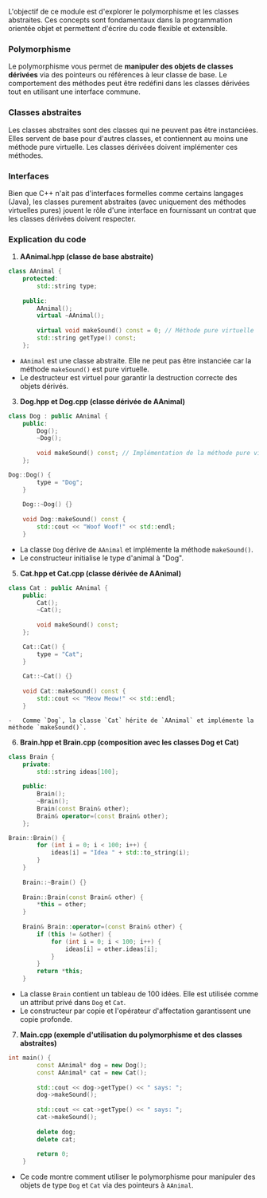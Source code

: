 L'objectif de ce module est d'explorer le polymorphisme et les classes abstraites. Ces concepts sont fondamentaux dans la programmation orientée objet et permettent d'écrire du code flexible et extensible.

### Polymorphisme

Le polymorphisme vous permet de **manipuler des objets de classes dérivées** via des pointeurs ou références à leur classe de base. Le comportement des méthodes peut être redéfini dans les classes dérivées tout en utilisant une interface commune.

### Classes abstraites

Les classes abstraites sont des classes qui ne peuvent pas être instanciées. Elles servent de base pour d'autres classes, et contiennent au moins une méthode pure virtuelle. Les classes dérivées doivent implémenter ces méthodes.

### Interfaces

Bien que C++ n'ait pas d'interfaces formelles comme certains langages (Java), les classes purement abstraites (avec uniquement des méthodes virtuelles pures) jouent le rôle d'une interface en fournissant un contrat que les classes dérivées doivent respecter.

### Explication du code

1.  **AAnimal.hpp (classe de base abstraite)**

```cpp
class AAnimal {
    protected:
        std::string type;
    
    public:
        AAnimal();
        virtual ~AAnimal();
    
        virtual void makeSound() const = 0; // Méthode pure virtuelle
        std::string getType() const;
    };
```
 
   -   `AAnimal` est une classe abstraite. Elle ne peut pas être instanciée car la méthode `makeSound()` est pure virtuelle.
   -   Le destructeur est virtuel pour garantir la destruction correcte des objets dérivés.
3.  **Dog.hpp et Dog.cpp (classe dérivée de AAnimal)**

```cpp
class Dog : public AAnimal {
    public:
        Dog();
        ~Dog();
    
        void makeSound() const; // Implémentation de la méthode pure virtuelle
    };
```
    
```cpp
Dog::Dog() {
        type = "Dog";
    }
    
    Dog::~Dog() {}
    
    void Dog::makeSound() const {
        std::cout << "Woof Woof!" << std::endl;
    }
```
   -   La classe `Dog` dérive de `AAnimal` et implémente la méthode `makeSound()`.
   -   Le constructeur initialise le type d'animal à "Dog".
5.  **Cat.hpp et Cat.cpp (classe dérivée de AAnimal)**

```cpp
class Cat : public AAnimal {
    public:
        Cat();
        ~Cat();
    
        void makeSound() const;
    };
```
    
```cpp
    Cat::Cat() {
        type = "Cat";
    }
    
    Cat::~Cat() {}
    
    void Cat::makeSound() const {
        std::cout << "Meow Meow!" << std::endl;
    }
```
    -   Comme `Dog`, la classe `Cat` hérite de `AAnimal` et implémente la méthode `makeSound()`.

6.  **Brain.hpp et Brain.cpp (composition avec les classes Dog et Cat)**
    
```cpp
class Brain {
    private:
        std::string ideas[100];
    
    public:
        Brain();
        ~Brain();
        Brain(const Brain& other);
        Brain& operator=(const Brain& other);
    };
```
```cpp
Brain::Brain() {
        for (int i = 0; i < 100; i++) {
            ideas[i] = "Idea " + std::to_string(i);
        }
    }
    
    Brain::~Brain() {}
    
    Brain::Brain(const Brain& other) {
        *this = other;
    }
    
    Brain& Brain::operator=(const Brain& other) {
        if (this != &other) {
            for (int i = 0; i < 100; i++) {
                ideas[i] = other.ideas[i];
            }
        }
        return *this;
    }
```
    
   -   La classe `Brain` contient un tableau de 100 idées. Elle est utilisée comme un attribut privé dans `Dog` et `Cat`.
   -   Le constructeur par copie et l'opérateur d'affectation garantissent une copie profonde.
7.  **Main.cpp (exemple d'utilisation du polymorphisme et des classes abstraites)**
    
```cpp
int main() {
        const AAnimal* dog = new Dog();
        const AAnimal* cat = new Cat();
    
        std::cout << dog->getType() << " says: ";
        dog->makeSound();
    
        std::cout << cat->getType() << " says: ";
        cat->makeSound();
    
        delete dog;
        delete cat;
    
        return 0;
    }
``` 
 -   Ce code montre comment utiliser le polymorphisme pour manipuler des objets de type `Dog` et `Cat` via des pointeurs à `AAnimal`.

